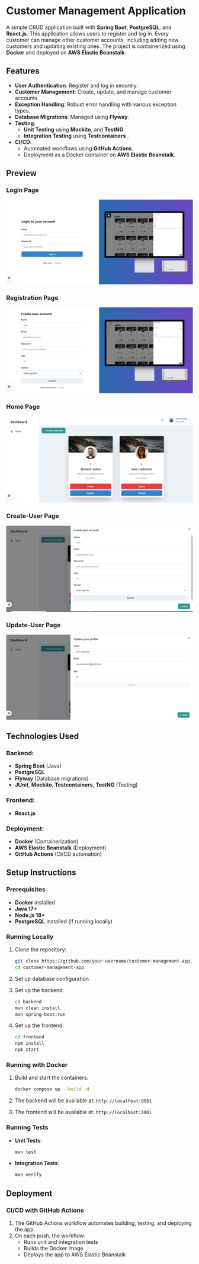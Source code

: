# Customer Management Application

A simple CRUD application built with **Spring Boot**, **PostgreSQL**, and **React.js**. This application allows users to register and log in. Every customer can manage other customer accounts, including adding new customers and updating existing ones. The project is containerized using **Docker** and deployed on **AWS Elastic Beanstalk**.

## Features

- **User Authentication**: Register and log in securely.
- **Customer Management**: Create, update, and manage customer accounts.
- **Exception Handling**: Robust error handling with various exception types.
- **Database Migrations**: Managed using **Flyway**.
- **Testing**:
  - **Unit Testing** using **Mockito**, and **TestNG**
  - **Integration Testing** using **Testcontainers** .
- **CI/CD**:
  - Automated workflows using **GitHub Actions**.
  - Deployment as a Docker container on **AWS Elastic Beanstalk**.


## Preview

### Login Page
![Login Page](images/login.png)

### Registration Page
![SignUp Page](images/signup.png)

### Home Page 
![Home Page](images/home.png)

### Create-User Page  
![Create-User Page](images/addcustomer.png)

### Update-User Page  
![Update-User Page](images/updatecustomer.png)

## Technologies Used

### Backend:
- **Spring Boot** (Java)
- **PostgreSQL**
- **Flyway** (Database migrations)
- **JUnit**, **Mockito**, **Testcontainers**, **TestNG** (Testing)

### Frontend:
- **React.js**

### Deployment:
- **Docker** (Containerization)
- **AWS Elastic Beanstalk** (Deployment)
- **GitHub Actions** (CI/CD automation)

## Setup Instructions

### Prerequisites
- **Docker** installed
- **Java 17+**
- **Node.js 18+**
- **PostgreSQL** installed (if running locally)

### Running Locally

1. Clone the repository:
   ```sh
   git clone https://github.com/your-username/customer-management-app.git
   cd customer-management-app
   ```

2. Set up database configuration 
  

3. Set up the backend:
   ```sh
   cd backend
   mvn clean install
   mvn spring-boot:run
   ```

4. Set up the frontend:
   ```sh
   cd frontend
   npm install
   npm start
   ```

### Running with Docker

1. Build and start the containers:
   ```sh
   docker compose up --build -d
   ```

2. The backend will be available at: `http://localhost:8081`
3. The frontend will be available at: `http://localhost:3001`

### Running Tests

- **Unit Tests**:
  ```sh
  mvn test
  ```
- **Integration Tests**:
  ```sh
  mvn verify
  ```

## Deployment

### CI/CD with GitHub Actions

1. The GitHub Actions workflow automates building, testing, and deploying the app.
2. On each push, the workflow:
   - Runs unit and integration tests
   - Builds the Docker image
   - Deploys the app to AWS Elastic Beanstalk

